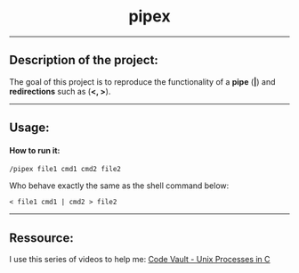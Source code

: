 <h1 align="center"> pipex </h1>



---

<h2 id="description_id"> Description of the project: </h2>

The goal of this project is to reproduce the functionality of a **pipe** (**|**) and **redirections** such as (**<, >**).


---

<h2 id="usage_id"> Usage: </h2>

#### How to run it:

```shell
/pipex file1 cmd1 cmd2 file2
```
Who behave exactly the same as the shell command below:
```shell
< file1 cmd1 | cmd2 > file2
```

---

<h2 id="ressource_id"> Ressource: </h2>

I use this series of videos to help me: <a href="https://www.youtube.com/playlist?list=PLfqABt5AS4FkW5mOn2Tn9ZZLLDwA3kZUY">Code Vault - Unix Processes in C</a>

